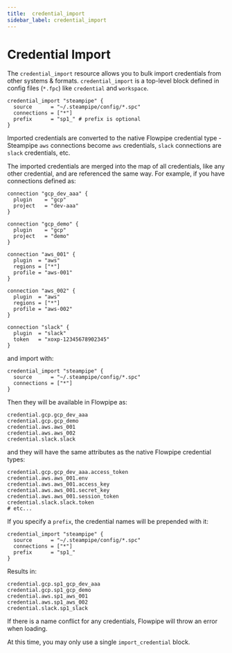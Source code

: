 ```yaml
---
title:  credential_import
sidebar_label: credential_import
---
```



# Credential Import


The `credential_import` resource allows you to bulk import credentials from other systems & formats. `credential_import` is a top-level block defined in config files (`*.fpc`) like `credential` and `workspace`.

```hcl
credential_import "steampipe" {
  source      = "~/.steampipe/config/*.spc"
  connections = ["*"]
  prefix      = "sp1_" # prefix is optional
} 
```

Imported credentials are converted to the native Flowpipe credential type - Steampipe `aws` connections become `aws` credentials, `slack` connections are `slack` credentials, etc.  

The imported credentials are merged into the map of all credentials, like any other credential, and are referenced the same way.  For example, if you have connections defined as:

```hcl
connection "gcp_dev_aaa" {
  plugin    = "gcp"     
  project   = "dev-aaa"            
}

connection "gcp_demo" {
  plugin    = "gcp"     
  project   = "demo"            
}

connection "aws_001" {
  plugin  = "aws"
  regions = ["*"]
  profile = "aws-001"
}

connection "aws_002" {
  plugin  = "aws"
  regions = ["*"]
  profile = "aws-002"
}

connection "slack" {
  plugin  = "slack"
  token   = "xoxp-12345678902345"
}
```

and import with:

```hcl
credential_import "steampipe" {
  source      = "~/.steampipe/config/*.spc"
  connections = ["*"]
} 
```

Then they will be available in Flowpipe as:

```hcl
credential.gcp.gcp_dev_aaa
credential.gcp.gcp_demo
credential.aws.aws_001
credential.aws.aws_002
credential.slack.slack
```

and they will have the same attributes as the native Flowpipe credential types:

```hcl
credential.gcp.gcp_dev_aaa.access_token
credential.aws.aws_001.env
credential.aws.aws_001.access_key
credential.aws.aws_001.secret_key
credential.aws.aws_001.session_token
credential.slack.slack.token
# etc...
```

If you specify a `prefix`, the credential names will be prepended with it:
```hcl
credential_import "steampipe" {
  source      = "~/.steampipe/config/*.spc"
  connections = ["*"]
  prefix      = "sp1_" 
} 
```

Results in:

```hcl
credential.gcp.sp1_gcp_dev_aaa
credential.gcp.sp1_gcp_demo
credential.aws.sp1_aws_001
credential.aws.sp1_aws_002
credential.slack.sp1_slack
```

If there is a name conflict for any credentials, Flowpipe will throw an error when loading.

At this time, you may only use a single `import_credential` block.

<!--
 of a given type, though we may revisit this restriction in the future.
-->